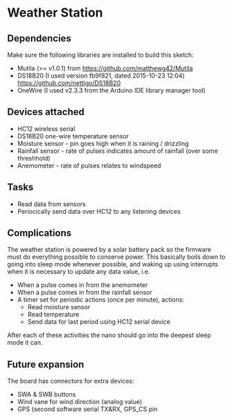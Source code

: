 Weather Station 
===============

Dependencies
------------

Make sure the following libraries are installed to build this sketch:

* Mutila (>= v1.0.1) from https://github.com/matthewg42/Mutila
* DS18B20 (I used version fb9f821, dated 2015-10-23 12:04) https://github.com/nettigo/DS18B20
* OneWire (I used v2.3.3 from the Arduino IDE library manager tool) 

Devices attached
----------------

* HC12 wireless serial
* DS18B20 one-wire temperature sensor
* Moisture sensor - pin goes high when it is raining / drizzling
* Rainfall sensor - rate of pulses indicates amount of rainfall (over some threshhold)
* Anemometer - rate of pulses relates to windspeed


Tasks
-----

* Read data from sensors
* Periocically send data over HC12 to any listening devices

Complications
-------------

The weather station is powered by a solar battery pack so the firmware must do everything possible to conserve power. This basically boils down to going into sleep mode whenever possible, and waking up using interrupts when it is necessary to update any data value, i.e.

* When a pulse comes in from the anemometer
* When a pulse comes in from the rainfall sensor
* A timer set for periodic actions (once per minute), actions:
   * Read moisture sensor
   * Read temperature
   * Send data for last period using HC12 serial device

After each of these activities the nano should go into the deepest sleep mode it can.

Future expansion
----------------

The board has connectors for extra devices:
* SWA & SWB buttons
* Wind vane for wind direction (analog value)
* GPS (second software serial TX&RX, GPS_CS pin

